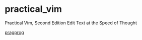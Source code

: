 # practical_vim
Practical Vim, Second Edition Edit Text at the Speed of Thought

[pragprog](https://pragprog.com/titles/dnvim2/)
